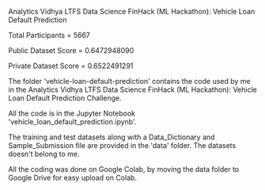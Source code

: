 Analytics Vidhya LTFS Data Science FinHack (ML Hackathon): Vehicle Loan Default Prediction 

Total Participants = 5667

Public Dataset Score = 0.6472948090

Private Dataset Score = 0.6522491291



The folder 'vehicle-loan-default-prediction' contains the code used by me in the Analytics Vidhya LTFS Data Science FinHack (ML Hackathon): Vehicle Loan Default Prediction Challenge.

All the code is in the Jupyter Notebook 'vehicle_loan_default_prediction.ipynb'.

The training and test datasets along with a Data_Dictionary and Sample_Submission file are provided in the 'data' folder.
The datasets doesn't belong to me.

All the coding was done on Google Colab, by moving the data folder to Google Drive for easy upload on Colab.
